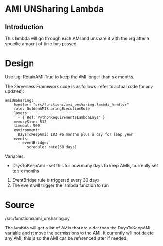 # AMI UNSharing Lambda
## Introduction
This lambda will go through each AMI and unshare it with the org after a specific amount of time has passed.

# Design

Use tag: RetainAMI:True to keep the AMI longer than six months.

The Serverless Framework code is as follows (refer to actual code for any updates):
```
amiUnSharing:
    handler: "src/functions/ami_unsharing.lambda_handler"
    role: GoldenAMISharingExecutionRole
    layers:
      - { Ref: PythonRequirementsLambdaLayer }
    memorySize: 512
    timeout: 900
    environment:
      DaysToKeepAmi: 183 #6 months plus a day for leap year
    events:
      - eventBridge:
          schedule: rate(30 days)
```
Variables:
- DaysToKeepAmi - set this for how many days to keep AMIs, currently set to six months

1. EventBridge rule is triggered every 30 days
2. The event will trigger the lambda function to run

# Source
/src/functions/ami_unsharing.py

The lambda will get a list of AMIs that are older than the DaysToKeepAMi variable and remove 
the permissions to the AMI.  It currently will not delete any AMI, this is so the AMI can be
referenced later if needed.
